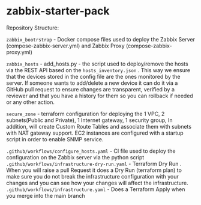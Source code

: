 # zabbix-starter-pack

Repository Structure:

`zabbix_bootrstrap` - Docker compose files used to deploy the Zabbix Server (compose-zabbix-server.yml) and Zabbix Proxy (compose-zabbix-proxy.yml)

`zabbix_hosts` - add_hosts.py - the script used to deploy/remove the hosts via the REST API based on the `hosts_inventory.json` . This way we ensure that the devices stored in the config file are the ones monitored by the server. If someone wants to add/delete a new device it can do it via a GitHub pull request to ensure changes are transparent, verified by a reviewer and that you have a history for them so you can rollback if needed or any other action. 

`secure_zone` - terraform configuration for deploying the 1 VPC, 2 subnets(Public and Private), 1 Internet gateway, 1 security group, In addition, will create Custom Route Tables and associate them with subnets with NAT gateway support. EC2 instances are configured with a startup script in order to enable SNMP service. 

`.github/workflows/configure_hosts.yaml` - CI file used to deploy the configuration on the Zabbix server via the python script
`.github/workflows/infrastructure-dry-run.yaml` - Terraform Dry Run . When you will raise a pull Request it does a Dry Run (terraform plan) to make sure you do not break the infrastructure configuration with your changes and you can see how your changes will affect the infrastructure.
`.github/workflows/infrastructure.yaml` - Does a Terraform Apply when you merge into the main branch 